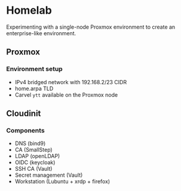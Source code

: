 # Homelab

Experimenting with a single-node Proxmox environment to create an enterprise-like environment.

## Proxmox

### Environment setup

* IPv4 bridged network with 192.168.2/23 CIDR
* home.arpa TLD
* Carvel `ytt` available on the Proxmox node

## Cloudinit

### Components

* DNS (bind9)
* CA (SmallStep)
* LDAP (openLDAP)
* OIDC (keycloak)
* SSH CA (Vault)
* Secret management (Vault)
* Workstation (Lubuntu + xrdp + firefox)